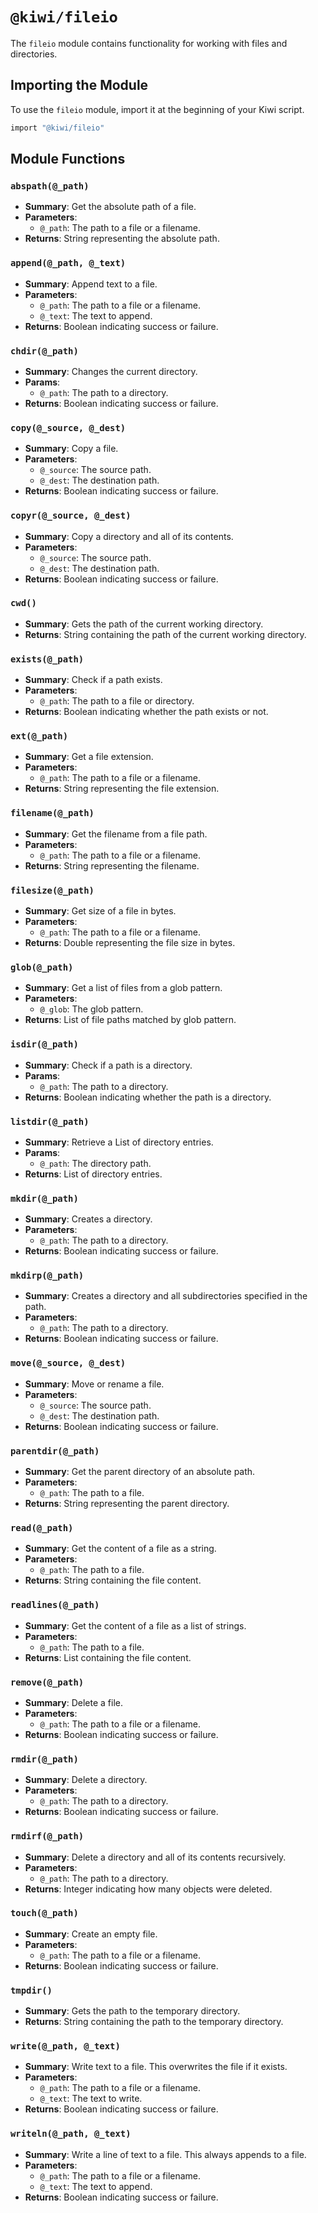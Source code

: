 # `@kiwi/fileio`

The `fileio` module contains functionality for working with files and directories.

## Importing the Module

To use the `fileio` module, import it at the beginning of your Kiwi script.

```ruby
import "@kiwi/fileio"
```

## Module Functions

### `abspath(@_path)`

- **Summary**: Get the absolute path of a file.
- **Parameters**:
  - `@_path`: The path to a file or a filename.
- **Returns**: String representing the absolute path.

### `append(@_path, @_text)`

- **Summary**: Append text to a file.
- **Parameters**:
  - `@_path`: The path to a file or a filename.
  - `@_text`: The text to append.
- **Returns**: Boolean indicating success or failure.

### `chdir(@_path)`

- **Summary**: Changes the current directory.
- **Params**:
  - `@_path`: The path to a directory.
- **Returns**: Boolean indicating success or failure.

### `copy(@_source, @_dest)`

- **Summary**: Copy a file.
- **Parameters**:
  - `@_source`: The source path.
  - `@_dest`: The destination path.
- **Returns**: Boolean indicating success or failure.

### `copyr(@_source, @_dest)`

- **Summary**: Copy a directory and all of its contents.
- **Parameters**:
  - `@_source`: The source path.
  - `@_dest`: The destination path.
- **Returns**: Boolean indicating success or failure.

### `cwd()`

- **Summary**: Gets the path of the current working directory.
- **Returns**: String containing the path of the current working directory.

### `exists(@_path)`

- **Summary**: Check if a path exists.
- **Parameters**:
  - `@_path`: The path to a file or directory.
- **Returns**: Boolean indicating whether the path exists or not.

### `ext(@_path)`

- **Summary**: Get a file extension.
- **Parameters**:
  - `@_path`: The path to a file or a filename.
- **Returns**: String representing the file extension.

### `filename(@_path)`

- **Summary**: Get the filename from a file path.
- **Parameters**:
  - `@_path`: The path to a file or a filename.
- **Returns**: String representing the filename.

### `filesize(@_path)`

- **Summary**: Get size of a file in bytes.
- **Parameters**:
  - `@_path`: The path to a file or a filename.
- **Returns**: Double representing the file size in bytes.

### `glob(@_path)`

- **Summary**: Get a list of files from a glob pattern.
- **Parameters**:
  - `@_glob`: The glob pattern.
- **Returns**: List of file paths matched by glob pattern.

### `isdir(@_path)`
- **Summary**: Check if a path is a directory.
- **Params**:
  - `@_path`: The path to a directory.
- **Returns**: Boolean indicating whether the path is a directory.

### `listdir(@_path)`

- **Summary**: Retrieve a List of directory entries.
- **Params**:
  - `@_path`: The directory path.
- **Returns**: List of directory entries.

### `mkdir(@_path)`

- **Summary**: Creates a directory.
- **Parameters**:
  - `@_path`: The path to a directory.
- **Returns**: Boolean indicating success or failure.

### `mkdirp(@_path)`

- **Summary**: Creates a directory and all subdirectories specified in the path.
- **Parameters**:
  - `@_path`: The path to a directory.
- **Returns**: Boolean indicating success or failure.

### `move(@_source, @_dest)`

- **Summary**: Move or rename a file.
- **Parameters**:
  - `@_source`: The source path.
  - `@_dest`: The destination path.
- **Returns**: Boolean indicating success or failure.

### `parentdir(@_path)`

- **Summary**: Get the parent directory of an absolute path.
- **Parameters**:
  - `@_path`: The path to a file.
- **Returns**: String representing the parent directory.

### `read(@_path)`

- **Summary**: Get the content of a file as a string.
- **Parameters**:
  - `@_path`: The path to a file.
- **Returns**: String containing the file content.

### `readlines(@_path)`

- **Summary**: Get the content of a file as a list of strings.
- **Parameters**:
  - `@_path`: The path to a file.
- **Returns**: List containing the file content.

### `remove(@_path)`

- **Summary**: Delete a file.
- **Parameters**:
  - `@_path`: The path to a file or a filename.
- **Returns**: Boolean indicating success or failure.

### `rmdir(@_path)`

- **Summary**: Delete a directory.
- **Parameters**:
  - `@_path`: The path to a directory.
- **Returns**: Boolean indicating success or failure.

### `rmdirf(@_path)`

- **Summary**: Delete a directory and all of its contents recursively.
- **Parameters**:
  - `@_path`: The path to a directory.
- **Returns**: Integer indicating how many objects were deleted.

### `touch(@_path)`

- **Summary**: Create an empty file.
- **Parameters**:
  - `@_path`: The path to a file or a filename.
- **Returns**: Boolean indicating success or failure.

### `tmpdir()`

- **Summary**: Gets the path to the temporary directory.
- **Returns**: String containing the path to the temporary directory.

### `write(@_path, @_text)`

- **Summary**: Write text to a file. This overwrites the file if it exists.
- **Parameters**:
  - `@_path`: The path to a file or a filename.
  - `@_text`: The text to write.
- **Returns**: Boolean indicating success or failure.

### `writeln(@_path, @_text)`

- **Summary**: Write a line of text to a file. This always appends to a file.
- **Parameters**:
  - `@_path`: The path to a file or a filename.
  - `@_text`: The text to append.
- **Returns**: Boolean indicating success or failure.